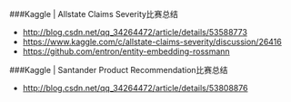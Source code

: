 ###Kaggle | Allstate Claims Severity比赛总结 
- http://blog.csdn.net/qq_34264472/article/details/53588773
- https://www.kaggle.com/c/allstate-claims-severity/discussion/26416
- https://github.com/entron/entity-embedding-rossmann

###Kaggle | Santander Product Recommendation比赛总结 
- http://blog.csdn.net/qq_34264472/article/details/53808876
